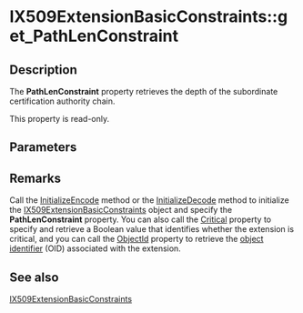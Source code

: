 # IX509ExtensionBasicConstraints::get_PathLenConstraint

## Description

The **PathLenConstraint** property retrieves the depth of the subordinate certification authority chain.

This property is read-only.

## Parameters

## Remarks

Call the [InitializeEncode](https://learn.microsoft.com/windows/desktop/api/certenroll/nf-certenroll-ix509extensionbasicconstraints-initializeencode) method or the [InitializeDecode](https://learn.microsoft.com/windows/desktop/api/certenroll/nf-certenroll-ix509extensionbasicconstraints-initializedecode) method to initialize the [IX509ExtensionBasicConstraints](https://learn.microsoft.com/windows/desktop/api/certenroll/nn-certenroll-ix509extensionbasicconstraints) object and specify the **PathLenConstraint** property. You can also call the [Critical](https://learn.microsoft.com/windows/desktop/api/certenroll/nf-certenroll-ix509extension-get_critical) property to specify and retrieve a Boolean value that identifies whether the extension is critical, and you can call the [ObjectId](https://learn.microsoft.com/windows/desktop/api/certenroll/nf-certenroll-ix509extension-get_objectid) property to retrieve the [object identifier](https://learn.microsoft.com/windows/desktop/SecGloss/o-gly) (OID) associated with the extension.

## See also

[IX509ExtensionBasicConstraints](https://learn.microsoft.com/windows/desktop/api/certenroll/nn-certenroll-ix509extensionbasicconstraints)